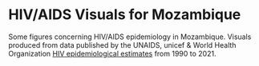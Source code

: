 # HIV/AIDS Visuals for Mozambique
Some figures concerning HIV/AIDS epidemiology in Mozambique. Visuals produced from data published by the UNAIDS, unicef & World Health Organization [HIV epidemiological estimates](https://www.unaids.org/en/resources/documents/2021/HIV_estimates_with_uncertainty_bounds_1990-present) from 1990 to 2021.
